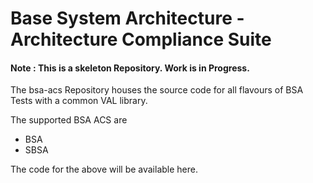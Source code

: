 # Base System Architecture - Architecture Compliance Suite
#### Note : This is a skeleton Repository. Work is in Progress.


The bsa-acs Repository houses the source code for all flavours of BSA Tests with a common VAL library.

The supported BSA ACS are 
  - BSA
  - SBSA
 
The code for the above will be available here.

